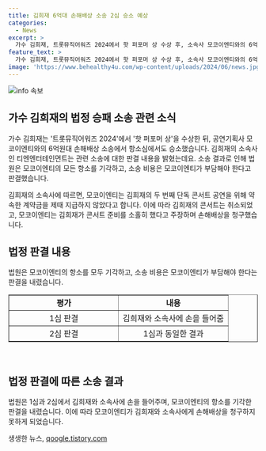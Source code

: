 ```yaml
---
title: 김희재 6억대 손해배상 소송 2심 승소 예상
categories:
  - News
excerpt: >
  가수 김희재, 트롯뮤직어워즈 2024에서 핫 퍼포머 상 수상 후, 소속사 모코이엔티와의 6억원대 손해배상 청구 소송 항소심에서 승소. 모코이엔티가 계약금 미지급으로 김희재 콘서트 무산 후 손해배상 청구하자 법원은 항소 기각, 소송비용 부담 판결. 1심에서 이어진 승소로 모코이엔티의 항소도 기각되며 김희재 손을 들었다.
feature_text: >
  가수 김희재, 트롯뮤직어워즈 2024에서 핫 퍼포머 상 수상 후, 소속사 모코이엔티와의 6억원대 손해배상 청구 소송 항소심에서 승소. 모코이엔티가 계약금 미지급으로 김희재 콘서트 무산 후 손해배상 청구하자 법원은 항소 기각, 소송비용 부담 판결. 1심에서 이어진 승소로 모코이엔티의 항소도 기각되며 김희재 손을 들었다.
image: 'https://www.behealthy4u.com/wp-content/uploads/2024/06/news.jpg'
---
```


<p><img src="https://www.behealthy4u.com/wp-content/uploads/2024/06/news.jpg" alt="info 속보" /></p>

<h2 data-ke-size="size26">가수 김희재의 법정 승패 소송 관련 소식</h2>

<p>가수 김희재는 '트롯뮤직어워즈 2024'에서 '핫 퍼포머 상'을 수상한 뒤, 공연기획사 모코이엔티와의 6억원대 손해배상 소송에서 항소심에서도 승소했습니다. 김희재의 소속사인 티엔엔터테인먼트는 관련 소송에 대한 판결 내용을 밝혔는데요. 소송 결과로 인해 법원은 모코이엔티의 모든 항소를 기각하고, 소송 비용은 모코이엔티가 부담해야 한다고 판결했습니다.</p>

<p data-ke-size="size16">김희재의 소속사에 따르면, 모코이엔티는 김희재의 두 번째 단독 콘서트 공연을 위해 약속한 계약금을 제때 지급하지 않았다고 합니다. 이에 따라 김희재의 콘서트는 취소되었고, 모코이엔티는 김희재가 콘서트 준비를 소홀히 했다고 주장하며 손해배상을 청구했습니다.</p>

<h2 data-ke-size="size26">법정 판결 내용</h2>

<p>법원은 모코이엔티의 항소를 모두 기각하고, 소송 비용은 모코이엔티가 부담해야 한다는 판결을 내렸습니다.</p>

<table style="width: 100%;" border="1">
<tbody>
<tr>
<td style="text-align: center; height: 17px;"><b>평가</b></td>
<td style="text-align: center; width: 50%;"><b>내용</b></td>
</tr>
<tr>
<td style="text-align: center; height: 17px;">1심 판결</td>
<td style="text-align: center; width: 50%;">김희재와 소속사에 손을 들어줌</td>
</tr>
<tr>
<td style="text-align: center; height: 17px;">2심 판결</td>
<td style="text-align: center; width: 50%;">1심과 동일한 결과</td>
</tr>
</tbody>
</table>

<p data-ke-size="size16">&nbsp;</p>

<h2 data-ke-size="size26">법정 판결에 따른 소송 결과</h2>

<p>법원은 1심과 2심에서 김희재와 소속사에 손을 들어주며, 모코이엔티의 항소를 기각한 판결을 내렸습니다. 이에 따라 모코이엔티가 김희재와 소속사에게 손해배상을 청구하지 못하게 되었습니다.</p>
생생한 뉴스, <a href="https://qoogle.tistory.com" rel="dofollow">qoogle.tistory.com</a>


